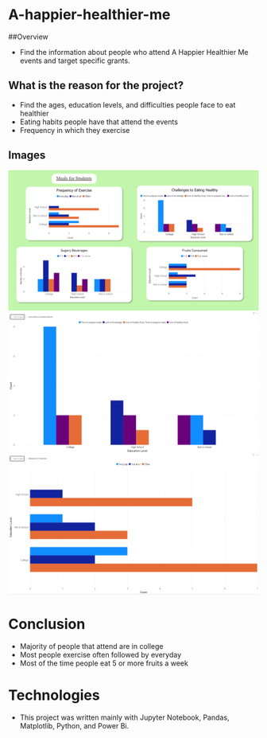 # A-happier-healthier-me

##Overview
- Find the information about people who attend A Happier Healthier Me events and target specific grants.

## What is the reason for the project?
- Find the ages, education levels, and difficulties people face to eat healthier
- Eating habits people have that attend the events
- Frequency in which they exercise

## Images
![Image](Datasets/img/Dashboard.PNG)
![Image](Datasets/img/Challenges_to_eating_healthy.PNG)
![Image](Datasets/img/Frequence_of_exercise.PNG)

# Conclusion
- Majority of people that attend are in college
- Most people exercise often followed by everyday
- Most of the time people eat 5 or more fruits a week

# Technologies
- This project was written mainly with Jupyter Notebook, Pandas, Matplotlib, Python, and Power Bi.
